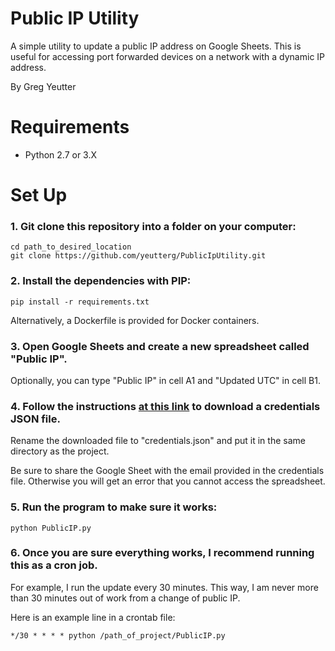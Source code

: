 # Public IP Utility 

A simple utility to update a public IP address on Google Sheets. This is useful for accessing port forwarded devices on a network with a dynamic IP address.

By Greg Yeutter

# Requirements

* Python 2.7 or 3.X

# Set Up

### 1. Git clone this repository into a folder on your computer:

```
cd path_to_desired_location
git clone https://github.com/yeutterg/PublicIpUtility.git
```

### 2. Install the dependencies with PIP:

```
pip install -r requirements.txt
```

Alternatively, a Dockerfile is provided for Docker containers.

### 3. Open Google Sheets and create a new spreadsheet called "Public IP".

 Optionally, you can type "Public IP" in cell A1 and "Updated UTC" in cell B1.

### 4. Follow the instructions [at this link](http://gspread.readthedocs.io/en/latest/oauth2.html) to download a credentials JSON file. 

Rename the downloaded file to "credentials.json" and put it in the same directory as the project.

Be sure to share the Google Sheet with the email provided in the credentials file. Otherwise you will get an error that you cannot access the spreadsheet.

### 5. Run the program to make sure it works:

```
python PublicIP.py
```

### 6. Once you are sure everything works, I recommend running this as a cron job. 

For example, I run the update every 30 minutes. This way, I am never more than 30 minutes out of work from a change of public IP.

Here is an example line in a crontab file:

```
*/30 * * * * python /path_of_project/PublicIP.py
```

